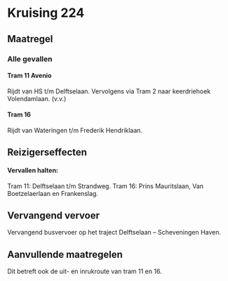 # Kruising 224
## Maatregel
### Alle gevallen

#### Tram 11 Avenio
Rijdt van HS t/m Delftselaan.
Vervolgens via Tram 2 naar keerdriehoek Volendamlaan. (v.v.)

#### Tram 16
Rijdt van Wateringen t/m Frederik Hendriklaan.

## Reizigerseffecten

#### Vervallen halten:
Tram 11: Delftselaan t/m Strandweg.
Tram 16: Prins Mauritslaan, Van Boetzelaerlaan en Frankenslag.

## Vervangend vervoer
Vervangend busvervoer op het traject Delftselaan – Scheveningen Haven.

## Aanvullende maatregelen
Dit betreft ook de uit- en inrukroute van tram 11 en 16.



